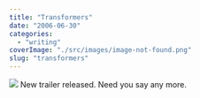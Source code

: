 ```yaml
---
title: "Transformers"
date: "2006-06-30"
categories: 
  - "writing"
coverImage: "./src/images/image-not-found.png"
slug: "transformers"
---
```


[![](/images/178233446_bac5c2fe7b_m.jpg)](http://www.transformersmovie.com/ "Transformers") New trailer released. Need you say any more.
